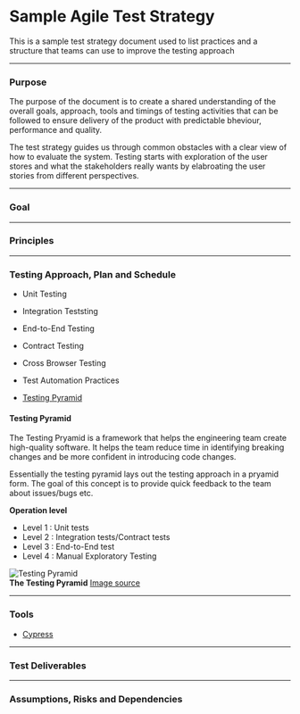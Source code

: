 # Sample Agile Test Strategy
This is a sample test strategy document used to list practices and a structure that teams can use to improve the testing approach


***
### Purpose
The purpose of the document is to create a shared understanding of the overall goals, approach, tools and timings of testing activities that can be followed to ensure delivery of the product with predictable bheviour, performance and quality.

The test strategy guides us through common obstacles with a clear view of how to evaluate the system. Testing starts with exploration of the user stores and what the stakeholders really wants by elabroating the user stories from different perspectives.


***
### Goal

***
### Principles

***
### Testing Approach, Plan and Schedule
  - Unit Testing
  - Integration Teststing
  - End-to-End Testing
  - Contract Testing
  - Cross Browser Testing
  - Test Automation Practices


- [Testing Pyramid](#testing_pyramid)

<a name="testing_pyramid"></a>
#### Testing Pyramid

 The Testing Pryamid is a framework that helps the engineering team create high-quality software. It helps the team reduce time in identifying breaking changes and be more confident in introducing code changes.

Essentially the testing pyramid lays out the testing approach in a pryamid form. The goal of this concept is to provide quick feedback to the team about issues/bugs etc.

   **Operation level**

  - Level 1 : Unit tests
  - Level 2 : Integration tests/Contract tests
  - Level 3 : End-to-End test
  - Level 4 : Manual Exploratory Testing
        
    
 ![Testing Pyramid](https://d2h1nbmw1jjnl.cloudfront.net/ckeditor/pictures/data/000/000/158/content/typical_pyramid-1024x938.jpg)   
**The Testing Pyramid**
               [Image source](https://www.ministryoftesting.com/dojo/lessons/the-mobile-test-pyramid)
              


***
### Tools
<a name="tools"></a>

 - [Cypress](https://www.cypress.io/)


***
### Test Deliverables

***
### Assumptions, Risks and Dependencies
